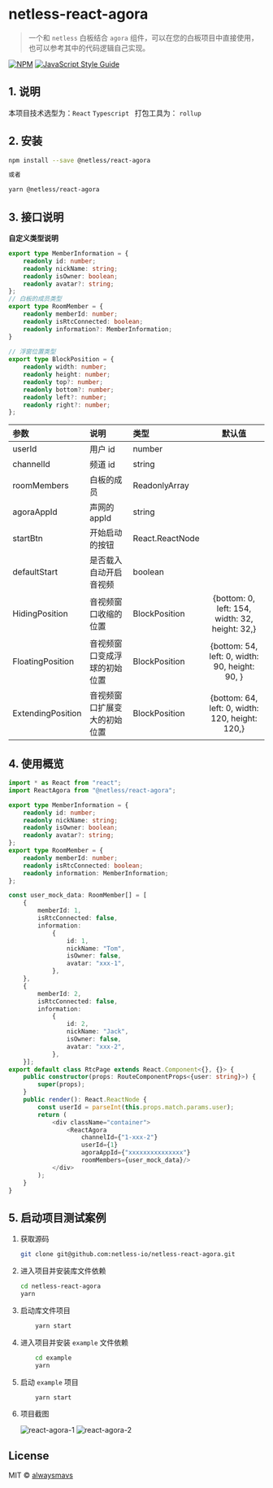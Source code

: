 # netless-react-agora

> 一个和 `netless` 白板结合 `agora` 组件，可以在您的白板项目中直接使用，也可以参考其中的代码逻辑自己实现。

[![NPM](https://img.shields.io/npm/v/netless-scale-controller.svg)](https://www.npmjs.com/package/netless-scale-controller) [![JavaScript Style Guide](https://img.shields.io/badge/code_style-standard-brightgreen.svg)](https://standardjs.com)

## 1. 说明

本项目技术选型为：`React` `Typescript `
打包工具为： `rollup`  

## 2. 安装

```bash
npm install --save @netless/react-agora

或者

yarn @netless/react-agora
```

## 3. 接口说明

**自定义类型说明**

```typescript
export type MemberInformation = {
    readonly id: number;
    readonly nickName: string;
    readonly isOwner: boolean;
    readonly avatar?: string;
};
// 白板的成员类型
export type RoomMember = {
    readonly memberId: number;
    readonly isRtcConnected: boolean;
    readonly information?: MemberInformation;
}
  
// 浮窗位置类型
export type BlockPosition = {
    readonly width: number;
    readonly height: number;
    readonly top?: number;
    readonly bottom?: number;
    readonly left?: number;
    readonly right?: number;
};
```



| 参数              | 说明                         | 类型                      |                       默认值                        |
| :---------------- | :--------------------------- | :------------------------ | :-------------------------------------------------: |
| userId            | 用户 id                      | number                    |                                                     |
| channelId         | 频道 id                      | string                    |                                                     |
| roomMembers       | 白板的成员                   | ReadonlyArray<RoomMember> |                                                     |
| agoraAppId        | 声网的 appId                 | string                    |                                                     |
| startBtn          | 开始启动的按钮               | React.ReactNode           |                                                     |
| defaultStart      | 是否载入自动开启音视频       | boolean                   |                                                     |
| HidingPosition    | 音视频窗口收缩的位置         | BlockPosition             |   {bottom: 0, left: 154, width: 32, height: 32,}    |
| FloatingPosition  | 音视频窗口变成浮球的初始位置 | BlockPosition             | {bottom: 54, left: 0,     width: 90, height: 90, }  |
| ExtendingPosition | 音视频窗口扩展变大的初始位置 | BlockPosition             | {bottom: 64, left: 0,     width: 120, height: 120,} |

## 4. 使用概览

```typescript
import * as React from "react";
import ReactAgora from "@netless/react-agora";

export type MemberInformation = {
    readonly id: number;
    readonly nickName: string;
    readonly isOwner: boolean;
    readonly avatar?: string;
};
export type RoomMember = {
    readonly memberId: number;
    readonly isRtcConnected: boolean;
    readonly information: MemberInformation;
};

const user_mock_data: RoomMember[] = [
    {
        memberId: 1,
        isRtcConnected: false,
        information:
            {
                id: 1,
                nickName: "Tom",
                isOwner: false,
                avatar: "xxx-1",
            },
    },
    {
        memberId: 2,
        isRtcConnected: false,
        information:
            {
                id: 2,
                nickName: "Jack",
                isOwner: false,
                avatar: "xxx-2",
            },
    }];
export default class RtcPage extends React.Component<{}, {}> {
    public constructor(props: RouteComponentProps<{user: string}>) {
        super(props);
    }
    public render(): React.ReactNode {
        const userId = parseInt(this.props.match.params.user);
        return (
            <div className="container">
                <ReactAgora
                    channelId={"1-xxx-2"}
                    userId={1}
                    agoraAppId={"xxxxxxxxxxxxxxx"}
                    roomMembers={user_mock_data}/>
            </div>
        );
    }
}

```

## 5. 启动项目测试案例

1. 获取源码
  
    ```bash
    git clone git@github.com:netless-io/netless-react-agora.git
    ```

2. 进入项目并安装库文件依赖
  
    ```bash
    cd netless-react-agora
    yarn
    ```

3. 启动库文件项目

    ```bash
        yarn start
    ```

4. 进入项目并安装 `example` 文件依赖

    ```bash
        cd example
        yarn
    ```

5. 启动 `example` 项目

    ```bash
        yarn start
    ```
    
6. 项目截图

   ![react-agora-1](https://ohuuyffq2.qnssl.com/react-agora-1.png)
   ![react-agora-2](https://ohuuyffq2.qnssl.com/react-agora-2.png)

## License

MIT © [alwaysmavs](https://github.com/alwaysmavs)



